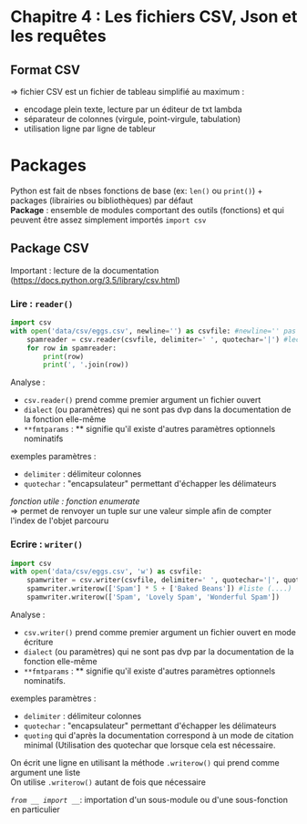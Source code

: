 # Chapitre 4 : Les fichiers CSV, Json et les requêtes

## Format CSV
=> fichier CSV est un fichier de tableau simplifié au maximum :
* encodage plein texte, lecture par un éditeur de txt lambda
* séparateur de colonnes (virgule, point-virgule, tabulation)
* utilisation ligne par ligne de tableur

# Packages
Python est fait de nbses fonctions de base (ex: `len()` ou `print()`) + packages (librairies ou bibliothèques) par défaut  
**Package** : ensemble de modules comportant des outils (fonctions) et qui peuvent être assez simplement importés
`import csv`

## Package CSV
Important : lecture de la documentation (https://docs.python.org/3.5/library/csv.html)
### Lire : `reader()`

``` python
import csv
with open('data/csv/eggs.csv', newline='') as csvfile: #newline='' pas important, peu utilisé
    spamreader = csv.reader(csvfile, delimiter=' ', quotechar='|') #lecteur de fichier csv (parcer : lire un format et l'interpréter en langage informatique)
    for row in spamreader:
        print(row)
        print(', '.join(row))
```
     

Analyse :
* `csv.reader()` prend comme premier argument un fichier ouvert
* `dialect` (ou paramètres) qui ne sont pas dvp dans la documentation de la fonction elle-même
* `**fmtparams` : ** signifie qu'il existe d'autres paramètres optionnels nominatifs

exemples paramètres :
* `delimiter` : délimiteur colonnes
* `quotechar` : "encapsulateur" permettant d'échapper les délimateurs

*fonction utile : fonction enumerate*  
=> permet de renvoyer un tuple sur une valeur simple afin de compter l'index de l'objet parcouru

### Ecrire : `writer()`  
``` python
import csv
with open('data/csv/eggs.csv', 'w') as csvfile:
    spamwriter = csv.writer(csvfile, delimiter=' ', quotechar='|', quoting=csv.QUOTE_MINIMAL) #quoting : permet au csv comment il est rédigé
    spamwriter.writerow(['Spam'] * 5 + ['Baked Beans']) #liste (....)
    spamwriter.writerow(['Spam', 'Lovely Spam', 'Wonderful Spam'])
```

Analyse :
* `csv.writer()` prend comme premier argument un fichier ouvert en mode écriture
* `dialect` (ou paramètres) qui ne sont pas dvp par la documentation de la fonction elle-même
* `**fmtparams` : ** signifie qu'il existe d'autres paramètres optionnels nominatifs.

exemples paramètres :
* `delimiter` : délimiteur colonnes
* `quotechar` : "encapsulateur" permettant d'échapper les délimateurs
* `quoting` qui d'après la documentation correspond à un mode de citation minimal (Utilisation des quotechar que lorsque cela est nécessaire.

On écrit une ligne en utilisant la méthode `.writerow()` qui prend comme argument une liste  
On utilise `.writerow()` autant de fois que nécessaire

*`from __ import __`*: importation d'un sous-module ou d'une sous-fonction en particulier
